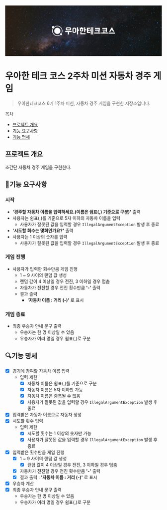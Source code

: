 <p align="center">
    <img src="./header.jpg" alt="우아한테크코스">
</p>

# 우아한 테크 코스 2주차 미션 자동차 경주 게임
> 우아한테크코스 6기 1주차 미션, 자동차 경주 게임을 구현한 저장소입니다.

목차
- [프로젝트 개요](#프로젝트-개요)
- [기능 요구사항](#기능-요구사항)
- [기능 명세](#기능-명세)

## 프로젝트 개요
초간단 자동차 경주 게임을 구현한다.

## 🚀기능 요구사항

### 시작
- **'경주할 자동차 이름을 입력하세요.(이름은 쉼표(,) 기준으로 구분)'** 출력
- 사용자는 쉼표(,)를 기준으로 5자 이하의 자동차 이름을 입력
  - 사용자가 잘못된 값을 입력할 경우 ```IllegalArgumentException``` 발생 후 종료
- **'시도할 회수는 몇회인가요?'** 출력
- 사용자는 1 이상의 숫자를 입력
  - 사용자가 잘못된 값을 입력할 경우 ```IllegalArgumentException``` 발생 후 종료

### 게임 진행
- 사용자가 입력한 회수만큼 게임 진행
  - 1 ~ 9 사이의 랜덤 값 생성
  - 랜덤 값이 4 이상일 경우 전진, 3 이하일 경우 멈춤
  - 자동차가 전진할 경우 전진 횟수만큼 **'-'** 출력
  - 결과 출력
    - **'자동차 이름 : 거리 (-)'** 로 표시

### 게임 종료
- 최종 우승자 안내 문구 출력
  - 우승자는 한 명 이상일 수 있음
  - 우승자가 여러 명일 경우 쉼표(,)로 구분

## 🔍기능 명세
- [x] 경기에 참여할 자동차 이름 입력
  - 입력 제한
    - [x] 자동차 이름은 쉼표(,)를 기준으로 구분
    - [x] 자동차 이름은 5자 이하만 가능
    - [x] 자동차 이름은 중복될 수 없음
    - [x] 사용자가 잘못된 값을 입력할 경우 ```IllegalArgumentException``` 발생 후 종료
- [x] 입력받은 자동차 이름으로 자동차 생성
- [x] 시도할 횟수 입력
  - 입력 제한
    - [x] 시도할 횟수는 1 이상의 숫자만 가능
    - [x] 사용자가 잘못된 값을 입력할 경우 ```IllegalArgumentException``` 발생 후 종료
- [x] 입력받은 횟수만큼 게임 진행
  - [X] 1 ~ 9 사이의 랜덤 값 생성
    - [x] 랜덤 값이 4 이상일 경우 전진, 3 이하일 경우 멈춤
  - [x] 자동차가 전진할 경우 전진 횟수만큼 **'-'** 출력
  - [x] 결과 출력 : **'자동차 이름 : 거리 (-)'** 로 표시
- [x] 우승자 계산
- [x] 최종 우승자 안내 문구 출력
  - 우승자는 한 명 이상일 수 있음
  - 우승자가 여러 명일 경우 쉼표(,)로 구분
